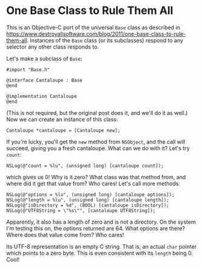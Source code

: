 # One Base Class to Rule Them All

This is an Objective-C port of the universal `Base` class as described in
https://www.destroyallsoftware.com/blog/2011/one-base-class-to-rule-them-all.
Instances of the `Base` class (or its subclasses) respond to any selector any
other class responds to.

Let's make a subclass of `Base`:

```objc
#import "Base.h"

@interface Cantaloupe : Base
@end

@implementation Cantaloupe
@end
```

(This is not required, but the original post does it, and we'll do it as well.)
Now we can create an instance of this class:

```objc
Cantaloupe *cantaloupe = [Cantaloupe new];
```

If you're lucky, you'll get the `new` method from `NSObject`, and the call will
succeed, giving you a fresh cantaloupe. What can we do with it? Let's try
`count`:

```objc
NSLog(@"count = %lu", (unsigned long) [cantaloupe count]);
```

which gives us 0! Why is it zero? What class was that method from, and where
did it get that value from? Who cares! Let's call more methods:

```objc
NSLog(@"options = %lu", (unsigned long) [cantaloupe options]);
NSLog(@"length = %lu", (unsigned long) [cantaloupe length]);
NSLog(@"isDirectory = %d", (BOOL) [cantaloupe isDirectory]);
NSLog(@"UTF8String = \"%s\"", [cantaloupe UTF8String]);
```

Apparently, it also has a length of zero and is not a directory. On the system
I'm testing this on, the options returned are 64. What options are there? Where
does that value come from? Who cares!

Its UTF-8 representation is an empty C string. That is, an actual `char`
pointer which points to a zero byte. This is even consistent with its `length`
being 0. Cool!
